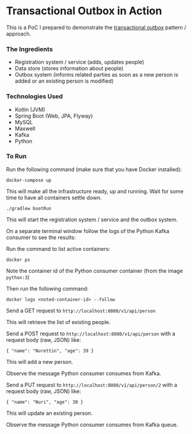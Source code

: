 # Transactional Outbox in Action

This is a PoC I prepared to demonstrate the [transactional outbox](https://microservices.io/patterns/data/transactional-outbox.html) pattern / approach.

### The Ingredients

- Registration system / service (adds, updates people)
- Data store (stores information about people)
- Outbox system (informs related parties as soon as a new person is added or an existing person is modified)

### Technologies Used

- Kotlin (JVM)
- Spring Boot (Web, JPA, Flyway)
- MySQL
- Maxwell
- Kafka
- Python

### To Run

Run the following command (make sure that you have Docker installed):

`docker-compose up`

This will make all the infrastructure ready, up and running. Wait for some time to have all containers settle down.

`./gradlew bootRun`

This will start the registration system / service and the outbox system.

On a separate terminal window follow the logs of the Python Kafka consumer to see the results:

Run the command to list active containers:

`docker ps`

Note the container id of the Python consumer container (from the image `python:3`)

Then run the following command:

`docker logs <noted-container-id> --follow`

Send a GET request to `http://localhost:8080/v1/api/person`

This will retrieve the list of existing people.

Send a POST request to `http://localhost:8080/v1/api/person` with a request body (raw, JSON) like:

`{
    "name": "Nurettin",
    "age": 39
}`

This will add a new person.

Observe the message Python consumer consumes from Kafka.

Send a PUT request to `http://localhost:8080/v1/api/person/2` with a request body (raw, JSON) like:

`{
"name": "Nuri",
"age": 30
}`

This will update an existing person.

Observe the message Python consumer consumes from Kafka queue.


